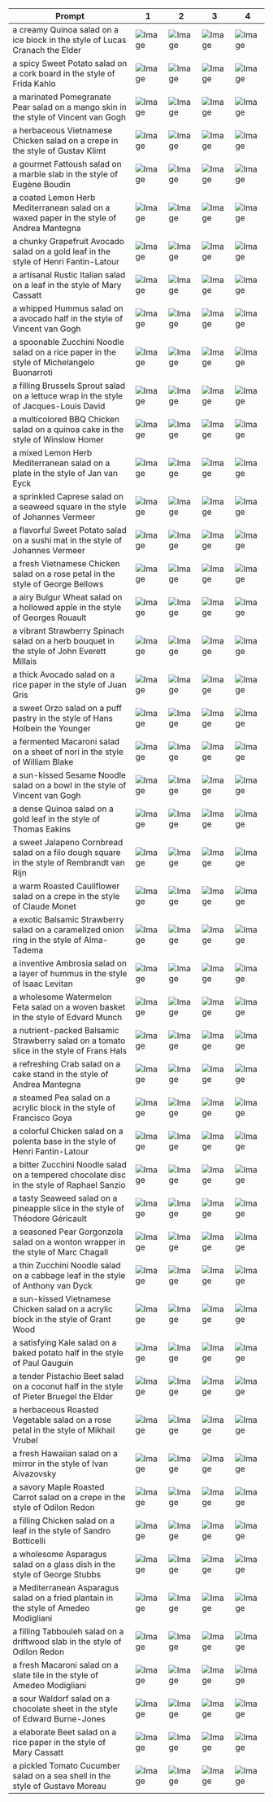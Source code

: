 | Prompt | 1 | 2 | 3 | 4 |
|-|-|-|-|-|
| a creamy Quinoa salad on a ice block in the style of Lucas Cranach the Elder | ![Image](https://salad-benchmark-public-assets.s3.us-east-2.amazonaws.com/sdxl/2f3bb6db-f66c-47e7-97d5-11230200fa42-0.jpg) | ![Image](https://salad-benchmark-public-assets.s3.us-east-2.amazonaws.com/sdxl/2f3bb6db-f66c-47e7-97d5-11230200fa42-1.jpg) | ![Image](https://salad-benchmark-public-assets.s3.us-east-2.amazonaws.com/sdxl/2f3bb6db-f66c-47e7-97d5-11230200fa42-2.jpg) | ![Image](https://salad-benchmark-public-assets.s3.us-east-2.amazonaws.com/sdxl/2f3bb6db-f66c-47e7-97d5-11230200fa42-3.jpg) |
| a spicy Sweet Potato salad on a cork board in the style of Frida Kahlo | ![Image](https://salad-benchmark-public-assets.s3.us-east-2.amazonaws.com/sdxl/87ffac9a-9354-4e9d-b1ca-ad03899f9e37-0.jpg) | ![Image](https://salad-benchmark-public-assets.s3.us-east-2.amazonaws.com/sdxl/87ffac9a-9354-4e9d-b1ca-ad03899f9e37-1.jpg) | ![Image](https://salad-benchmark-public-assets.s3.us-east-2.amazonaws.com/sdxl/87ffac9a-9354-4e9d-b1ca-ad03899f9e37-2.jpg) | ![Image](https://salad-benchmark-public-assets.s3.us-east-2.amazonaws.com/sdxl/87ffac9a-9354-4e9d-b1ca-ad03899f9e37-3.jpg) |
| a marinated Pomegranate Pear salad on a mango skin in the style of Vincent van Gogh | ![Image](https://salad-benchmark-public-assets.s3.us-east-2.amazonaws.com/sdxl/ca9a2f4f-2e86-4dec-97c5-200c936bd015-0.jpg) | ![Image](https://salad-benchmark-public-assets.s3.us-east-2.amazonaws.com/sdxl/ca9a2f4f-2e86-4dec-97c5-200c936bd015-1.jpg) | ![Image](https://salad-benchmark-public-assets.s3.us-east-2.amazonaws.com/sdxl/ca9a2f4f-2e86-4dec-97c5-200c936bd015-2.jpg) | ![Image](https://salad-benchmark-public-assets.s3.us-east-2.amazonaws.com/sdxl/ca9a2f4f-2e86-4dec-97c5-200c936bd015-3.jpg) |
| a herbaceous Vietnamese Chicken salad on a crepe in the style of Gustav Klimt | ![Image](https://salad-benchmark-public-assets.s3.us-east-2.amazonaws.com/sdxl/808182ca-f3fd-487a-8c3b-c0f6cc919c4e-0.jpg) | ![Image](https://salad-benchmark-public-assets.s3.us-east-2.amazonaws.com/sdxl/808182ca-f3fd-487a-8c3b-c0f6cc919c4e-1.jpg) | ![Image](https://salad-benchmark-public-assets.s3.us-east-2.amazonaws.com/sdxl/808182ca-f3fd-487a-8c3b-c0f6cc919c4e-2.jpg) | ![Image](https://salad-benchmark-public-assets.s3.us-east-2.amazonaws.com/sdxl/808182ca-f3fd-487a-8c3b-c0f6cc919c4e-3.jpg) |
| a gourmet Fattoush salad on a marble slab in the style of Eugène Boudin | ![Image](https://salad-benchmark-public-assets.s3.us-east-2.amazonaws.com/sdxl/92bfa487-d76f-4911-bf9c-665144732d2c-0.jpg) | ![Image](https://salad-benchmark-public-assets.s3.us-east-2.amazonaws.com/sdxl/92bfa487-d76f-4911-bf9c-665144732d2c-1.jpg) | ![Image](https://salad-benchmark-public-assets.s3.us-east-2.amazonaws.com/sdxl/92bfa487-d76f-4911-bf9c-665144732d2c-2.jpg) | ![Image](https://salad-benchmark-public-assets.s3.us-east-2.amazonaws.com/sdxl/92bfa487-d76f-4911-bf9c-665144732d2c-3.jpg) |
| a coated Lemon Herb Mediterranean salad on a waxed paper in the style of Andrea Mantegna | ![Image](https://salad-benchmark-public-assets.s3.us-east-2.amazonaws.com/sdxl/d120f1ed-8787-4f43-b28b-6af549999c6b-0.jpg) | ![Image](https://salad-benchmark-public-assets.s3.us-east-2.amazonaws.com/sdxl/d120f1ed-8787-4f43-b28b-6af549999c6b-1.jpg) | ![Image](https://salad-benchmark-public-assets.s3.us-east-2.amazonaws.com/sdxl/d120f1ed-8787-4f43-b28b-6af549999c6b-2.jpg) | ![Image](https://salad-benchmark-public-assets.s3.us-east-2.amazonaws.com/sdxl/d120f1ed-8787-4f43-b28b-6af549999c6b-3.jpg) |
| a chunky Grapefruit Avocado salad on a gold leaf in the style of Henri Fantin-Latour | ![Image](https://salad-benchmark-public-assets.s3.us-east-2.amazonaws.com/sdxl/ffbc906e-8607-4aed-a19e-95345dc02f78-0.jpg) | ![Image](https://salad-benchmark-public-assets.s3.us-east-2.amazonaws.com/sdxl/ffbc906e-8607-4aed-a19e-95345dc02f78-1.jpg) | ![Image](https://salad-benchmark-public-assets.s3.us-east-2.amazonaws.com/sdxl/ffbc906e-8607-4aed-a19e-95345dc02f78-2.jpg) | ![Image](https://salad-benchmark-public-assets.s3.us-east-2.amazonaws.com/sdxl/ffbc906e-8607-4aed-a19e-95345dc02f78-3.jpg) |
| a artisanal Rustic Italian salad on a leaf in the style of Mary Cassatt | ![Image](https://salad-benchmark-public-assets.s3.us-east-2.amazonaws.com/sdxl/6a215010-d4f0-42cc-855e-fd32c8396ff3-0.jpg) | ![Image](https://salad-benchmark-public-assets.s3.us-east-2.amazonaws.com/sdxl/6a215010-d4f0-42cc-855e-fd32c8396ff3-1.jpg) | ![Image](https://salad-benchmark-public-assets.s3.us-east-2.amazonaws.com/sdxl/6a215010-d4f0-42cc-855e-fd32c8396ff3-2.jpg) | ![Image](https://salad-benchmark-public-assets.s3.us-east-2.amazonaws.com/sdxl/6a215010-d4f0-42cc-855e-fd32c8396ff3-3.jpg) |
| a whipped Hummus salad on a avocado half in the style of Vincent van Gogh | ![Image](https://salad-benchmark-public-assets.s3.us-east-2.amazonaws.com/sdxl/4ef1710a-12ad-4b0a-9613-1105d59ca6cd-0.jpg) | ![Image](https://salad-benchmark-public-assets.s3.us-east-2.amazonaws.com/sdxl/4ef1710a-12ad-4b0a-9613-1105d59ca6cd-1.jpg) | ![Image](https://salad-benchmark-public-assets.s3.us-east-2.amazonaws.com/sdxl/4ef1710a-12ad-4b0a-9613-1105d59ca6cd-2.jpg) | ![Image](https://salad-benchmark-public-assets.s3.us-east-2.amazonaws.com/sdxl/4ef1710a-12ad-4b0a-9613-1105d59ca6cd-3.jpg) |
| a spoonable Zucchini Noodle salad on a rice paper in the style of Michelangelo Buonarroti | ![Image](https://salad-benchmark-public-assets.s3.us-east-2.amazonaws.com/sdxl/a67d368d-a4ff-45dc-b4f9-842a8ee78090-0.jpg) | ![Image](https://salad-benchmark-public-assets.s3.us-east-2.amazonaws.com/sdxl/a67d368d-a4ff-45dc-b4f9-842a8ee78090-1.jpg) | ![Image](https://salad-benchmark-public-assets.s3.us-east-2.amazonaws.com/sdxl/a67d368d-a4ff-45dc-b4f9-842a8ee78090-2.jpg) | ![Image](https://salad-benchmark-public-assets.s3.us-east-2.amazonaws.com/sdxl/a67d368d-a4ff-45dc-b4f9-842a8ee78090-3.jpg) |
| a filling Brussels Sprout salad on a lettuce wrap in the style of Jacques-Louis David | ![Image](https://salad-benchmark-public-assets.s3.us-east-2.amazonaws.com/sdxl/a9549f2d-2c50-4161-8ca7-5d800bdda771-0.jpg) | ![Image](https://salad-benchmark-public-assets.s3.us-east-2.amazonaws.com/sdxl/a9549f2d-2c50-4161-8ca7-5d800bdda771-1.jpg) | ![Image](https://salad-benchmark-public-assets.s3.us-east-2.amazonaws.com/sdxl/a9549f2d-2c50-4161-8ca7-5d800bdda771-2.jpg) | ![Image](https://salad-benchmark-public-assets.s3.us-east-2.amazonaws.com/sdxl/a9549f2d-2c50-4161-8ca7-5d800bdda771-3.jpg) |
| a multicolored BBQ Chicken salad on a quinoa cake in the style of Winslow Homer | ![Image](https://salad-benchmark-public-assets.s3.us-east-2.amazonaws.com/sdxl/40d2f2b4-fc76-4fc2-a985-569251057fcf-0.jpg) | ![Image](https://salad-benchmark-public-assets.s3.us-east-2.amazonaws.com/sdxl/40d2f2b4-fc76-4fc2-a985-569251057fcf-1.jpg) | ![Image](https://salad-benchmark-public-assets.s3.us-east-2.amazonaws.com/sdxl/40d2f2b4-fc76-4fc2-a985-569251057fcf-2.jpg) | ![Image](https://salad-benchmark-public-assets.s3.us-east-2.amazonaws.com/sdxl/40d2f2b4-fc76-4fc2-a985-569251057fcf-3.jpg) |
| a mixed Lemon Herb Mediterranean salad on a plate in the style of Jan van Eyck | ![Image](https://salad-benchmark-public-assets.s3.us-east-2.amazonaws.com/sdxl/2f33da2f-dc5c-4f78-bc49-4d39d9726541-0.jpg) | ![Image](https://salad-benchmark-public-assets.s3.us-east-2.amazonaws.com/sdxl/2f33da2f-dc5c-4f78-bc49-4d39d9726541-1.jpg) | ![Image](https://salad-benchmark-public-assets.s3.us-east-2.amazonaws.com/sdxl/2f33da2f-dc5c-4f78-bc49-4d39d9726541-2.jpg) | ![Image](https://salad-benchmark-public-assets.s3.us-east-2.amazonaws.com/sdxl/2f33da2f-dc5c-4f78-bc49-4d39d9726541-3.jpg) |
| a sprinkled Caprese salad on a seaweed square in the style of Johannes Vermeer | ![Image](https://salad-benchmark-public-assets.s3.us-east-2.amazonaws.com/sdxl/9af78e90-241f-41ef-8a82-171b262a23e7-0.jpg) | ![Image](https://salad-benchmark-public-assets.s3.us-east-2.amazonaws.com/sdxl/9af78e90-241f-41ef-8a82-171b262a23e7-1.jpg) | ![Image](https://salad-benchmark-public-assets.s3.us-east-2.amazonaws.com/sdxl/9af78e90-241f-41ef-8a82-171b262a23e7-2.jpg) | ![Image](https://salad-benchmark-public-assets.s3.us-east-2.amazonaws.com/sdxl/9af78e90-241f-41ef-8a82-171b262a23e7-3.jpg) |
| a flavorful Sweet Potato salad on a sushi mat in the style of Johannes Vermeer | ![Image](https://salad-benchmark-public-assets.s3.us-east-2.amazonaws.com/sdxl/eb41ef07-419f-472d-9936-cfa3de46214e-0.jpg) | ![Image](https://salad-benchmark-public-assets.s3.us-east-2.amazonaws.com/sdxl/eb41ef07-419f-472d-9936-cfa3de46214e-1.jpg) | ![Image](https://salad-benchmark-public-assets.s3.us-east-2.amazonaws.com/sdxl/eb41ef07-419f-472d-9936-cfa3de46214e-2.jpg) | ![Image](https://salad-benchmark-public-assets.s3.us-east-2.amazonaws.com/sdxl/eb41ef07-419f-472d-9936-cfa3de46214e-3.jpg) |
| a fresh Vietnamese Chicken salad on a rose petal in the style of George Bellows | ![Image](https://salad-benchmark-public-assets.s3.us-east-2.amazonaws.com/sdxl/b9f3044a-8e2e-4e4b-94f3-6449be348c1c-0.jpg) | ![Image](https://salad-benchmark-public-assets.s3.us-east-2.amazonaws.com/sdxl/b9f3044a-8e2e-4e4b-94f3-6449be348c1c-1.jpg) | ![Image](https://salad-benchmark-public-assets.s3.us-east-2.amazonaws.com/sdxl/b9f3044a-8e2e-4e4b-94f3-6449be348c1c-2.jpg) | ![Image](https://salad-benchmark-public-assets.s3.us-east-2.amazonaws.com/sdxl/b9f3044a-8e2e-4e4b-94f3-6449be348c1c-3.jpg) |
| a airy Bulgur Wheat salad on a hollowed apple in the style of Georges Rouault | ![Image](https://salad-benchmark-public-assets.s3.us-east-2.amazonaws.com/sdxl/e467b656-21ac-47ec-bfb1-19adebf0abc2-0.jpg) | ![Image](https://salad-benchmark-public-assets.s3.us-east-2.amazonaws.com/sdxl/e467b656-21ac-47ec-bfb1-19adebf0abc2-1.jpg) | ![Image](https://salad-benchmark-public-assets.s3.us-east-2.amazonaws.com/sdxl/e467b656-21ac-47ec-bfb1-19adebf0abc2-2.jpg) | ![Image](https://salad-benchmark-public-assets.s3.us-east-2.amazonaws.com/sdxl/e467b656-21ac-47ec-bfb1-19adebf0abc2-3.jpg) |
| a vibrant Strawberry Spinach salad on a herb bouquet in the style of John Everett Millais | ![Image](https://salad-benchmark-public-assets.s3.us-east-2.amazonaws.com/sdxl/d3b8bb0c-98c1-4d5c-9e54-8a6fe1e7724b-0.jpg) | ![Image](https://salad-benchmark-public-assets.s3.us-east-2.amazonaws.com/sdxl/d3b8bb0c-98c1-4d5c-9e54-8a6fe1e7724b-1.jpg) | ![Image](https://salad-benchmark-public-assets.s3.us-east-2.amazonaws.com/sdxl/d3b8bb0c-98c1-4d5c-9e54-8a6fe1e7724b-2.jpg) | ![Image](https://salad-benchmark-public-assets.s3.us-east-2.amazonaws.com/sdxl/d3b8bb0c-98c1-4d5c-9e54-8a6fe1e7724b-3.jpg) |
| a thick Avocado salad on a rice paper in the style of Juan Gris | ![Image](https://salad-benchmark-public-assets.s3.us-east-2.amazonaws.com/sdxl/fd30ff32-0bb6-4bd0-a203-142e423ecf29-0.jpg) | ![Image](https://salad-benchmark-public-assets.s3.us-east-2.amazonaws.com/sdxl/fd30ff32-0bb6-4bd0-a203-142e423ecf29-1.jpg) | ![Image](https://salad-benchmark-public-assets.s3.us-east-2.amazonaws.com/sdxl/fd30ff32-0bb6-4bd0-a203-142e423ecf29-2.jpg) | ![Image](https://salad-benchmark-public-assets.s3.us-east-2.amazonaws.com/sdxl/fd30ff32-0bb6-4bd0-a203-142e423ecf29-3.jpg) |
| a sweet Orzo salad on a puff pastry in the style of Hans Holbein the Younger | ![Image](https://salad-benchmark-public-assets.s3.us-east-2.amazonaws.com/sdxl/78b5e227-5f69-40c3-bf41-4cf7fb934261-0.jpg) | ![Image](https://salad-benchmark-public-assets.s3.us-east-2.amazonaws.com/sdxl/78b5e227-5f69-40c3-bf41-4cf7fb934261-1.jpg) | ![Image](https://salad-benchmark-public-assets.s3.us-east-2.amazonaws.com/sdxl/78b5e227-5f69-40c3-bf41-4cf7fb934261-2.jpg) | ![Image](https://salad-benchmark-public-assets.s3.us-east-2.amazonaws.com/sdxl/78b5e227-5f69-40c3-bf41-4cf7fb934261-3.jpg) |
| a fermented Macaroni salad on a sheet of nori in the style of William Blake | ![Image](https://salad-benchmark-public-assets.s3.us-east-2.amazonaws.com/sdxl/867572f3-c0da-4e6e-9742-2a6061c88614-0.jpg) | ![Image](https://salad-benchmark-public-assets.s3.us-east-2.amazonaws.com/sdxl/867572f3-c0da-4e6e-9742-2a6061c88614-1.jpg) | ![Image](https://salad-benchmark-public-assets.s3.us-east-2.amazonaws.com/sdxl/867572f3-c0da-4e6e-9742-2a6061c88614-2.jpg) | ![Image](https://salad-benchmark-public-assets.s3.us-east-2.amazonaws.com/sdxl/867572f3-c0da-4e6e-9742-2a6061c88614-3.jpg) |
| a sun-kissed Sesame Noodle salad on a bowl in the style of Vincent van Gogh | ![Image](https://salad-benchmark-public-assets.s3.us-east-2.amazonaws.com/sdxl/a0b60635-4dbd-418b-ba27-66f80bf8c501-0.jpg) | ![Image](https://salad-benchmark-public-assets.s3.us-east-2.amazonaws.com/sdxl/a0b60635-4dbd-418b-ba27-66f80bf8c501-1.jpg) | ![Image](https://salad-benchmark-public-assets.s3.us-east-2.amazonaws.com/sdxl/a0b60635-4dbd-418b-ba27-66f80bf8c501-2.jpg) | ![Image](https://salad-benchmark-public-assets.s3.us-east-2.amazonaws.com/sdxl/a0b60635-4dbd-418b-ba27-66f80bf8c501-3.jpg) |
| a dense Quinoa salad on a gold leaf in the style of Thomas Eakins | ![Image](https://salad-benchmark-public-assets.s3.us-east-2.amazonaws.com/sdxl/3fc3f869-69d1-4f07-b6bc-f8e1fdef8dfd-0.jpg) | ![Image](https://salad-benchmark-public-assets.s3.us-east-2.amazonaws.com/sdxl/3fc3f869-69d1-4f07-b6bc-f8e1fdef8dfd-1.jpg) | ![Image](https://salad-benchmark-public-assets.s3.us-east-2.amazonaws.com/sdxl/3fc3f869-69d1-4f07-b6bc-f8e1fdef8dfd-2.jpg) | ![Image](https://salad-benchmark-public-assets.s3.us-east-2.amazonaws.com/sdxl/3fc3f869-69d1-4f07-b6bc-f8e1fdef8dfd-3.jpg) |
| a sweet Jalapeno Cornbread salad on a filo dough square in the style of Rembrandt van Rijn | ![Image](https://salad-benchmark-public-assets.s3.us-east-2.amazonaws.com/sdxl/cea6e840-2c54-4ee5-83fe-f5df151266d2-0.jpg) | ![Image](https://salad-benchmark-public-assets.s3.us-east-2.amazonaws.com/sdxl/cea6e840-2c54-4ee5-83fe-f5df151266d2-1.jpg) | ![Image](https://salad-benchmark-public-assets.s3.us-east-2.amazonaws.com/sdxl/cea6e840-2c54-4ee5-83fe-f5df151266d2-2.jpg) | ![Image](https://salad-benchmark-public-assets.s3.us-east-2.amazonaws.com/sdxl/cea6e840-2c54-4ee5-83fe-f5df151266d2-3.jpg) |
| a warm Roasted Cauliflower salad on a crepe in the style of Claude Monet | ![Image](https://salad-benchmark-public-assets.s3.us-east-2.amazonaws.com/sdxl/0063a750-97c3-4c38-85c2-d491605e45a6-0.jpg) | ![Image](https://salad-benchmark-public-assets.s3.us-east-2.amazonaws.com/sdxl/0063a750-97c3-4c38-85c2-d491605e45a6-1.jpg) | ![Image](https://salad-benchmark-public-assets.s3.us-east-2.amazonaws.com/sdxl/0063a750-97c3-4c38-85c2-d491605e45a6-2.jpg) | ![Image](https://salad-benchmark-public-assets.s3.us-east-2.amazonaws.com/sdxl/0063a750-97c3-4c38-85c2-d491605e45a6-3.jpg) |
| a exotic Balsamic Strawberry salad on a caramelized onion ring in the style of Alma-Tadema | ![Image](https://salad-benchmark-public-assets.s3.us-east-2.amazonaws.com/sdxl/01219185-4599-4e50-a7f3-5c8ccbd39322-0.jpg) | ![Image](https://salad-benchmark-public-assets.s3.us-east-2.amazonaws.com/sdxl/01219185-4599-4e50-a7f3-5c8ccbd39322-1.jpg) | ![Image](https://salad-benchmark-public-assets.s3.us-east-2.amazonaws.com/sdxl/01219185-4599-4e50-a7f3-5c8ccbd39322-2.jpg) | ![Image](https://salad-benchmark-public-assets.s3.us-east-2.amazonaws.com/sdxl/01219185-4599-4e50-a7f3-5c8ccbd39322-3.jpg) |
| a inventive Ambrosia salad on a layer of hummus in the style of Isaac Levitan | ![Image](https://salad-benchmark-public-assets.s3.us-east-2.amazonaws.com/sdxl/bcb86bc2-e2bf-4724-8157-b8185a95ca28-0.jpg) | ![Image](https://salad-benchmark-public-assets.s3.us-east-2.amazonaws.com/sdxl/bcb86bc2-e2bf-4724-8157-b8185a95ca28-1.jpg) | ![Image](https://salad-benchmark-public-assets.s3.us-east-2.amazonaws.com/sdxl/bcb86bc2-e2bf-4724-8157-b8185a95ca28-2.jpg) | ![Image](https://salad-benchmark-public-assets.s3.us-east-2.amazonaws.com/sdxl/bcb86bc2-e2bf-4724-8157-b8185a95ca28-3.jpg) |
| a wholesome Watermelon Feta salad on a woven basket in the style of Edvard Munch | ![Image](https://salad-benchmark-public-assets.s3.us-east-2.amazonaws.com/sdxl/c4b3e34a-43ff-4ff4-af7f-eb9925ced944-0.jpg) | ![Image](https://salad-benchmark-public-assets.s3.us-east-2.amazonaws.com/sdxl/c4b3e34a-43ff-4ff4-af7f-eb9925ced944-1.jpg) | ![Image](https://salad-benchmark-public-assets.s3.us-east-2.amazonaws.com/sdxl/c4b3e34a-43ff-4ff4-af7f-eb9925ced944-2.jpg) | ![Image](https://salad-benchmark-public-assets.s3.us-east-2.amazonaws.com/sdxl/c4b3e34a-43ff-4ff4-af7f-eb9925ced944-3.jpg) |
| a nutrient-packed Balsamic Strawberry salad on a tomato slice in the style of Frans Hals | ![Image](https://salad-benchmark-public-assets.s3.us-east-2.amazonaws.com/sdxl/846d6ef7-8ee2-4177-9d97-db95cd830184-0.jpg) | ![Image](https://salad-benchmark-public-assets.s3.us-east-2.amazonaws.com/sdxl/846d6ef7-8ee2-4177-9d97-db95cd830184-1.jpg) | ![Image](https://salad-benchmark-public-assets.s3.us-east-2.amazonaws.com/sdxl/846d6ef7-8ee2-4177-9d97-db95cd830184-2.jpg) | ![Image](https://salad-benchmark-public-assets.s3.us-east-2.amazonaws.com/sdxl/846d6ef7-8ee2-4177-9d97-db95cd830184-3.jpg) |
| a refreshing Crab salad on a cake stand in the style of Andrea Mantegna | ![Image](https://salad-benchmark-public-assets.s3.us-east-2.amazonaws.com/sdxl/cab32f57-bb93-400f-b376-6361cb7d4aef-0.jpg) | ![Image](https://salad-benchmark-public-assets.s3.us-east-2.amazonaws.com/sdxl/cab32f57-bb93-400f-b376-6361cb7d4aef-1.jpg) | ![Image](https://salad-benchmark-public-assets.s3.us-east-2.amazonaws.com/sdxl/cab32f57-bb93-400f-b376-6361cb7d4aef-2.jpg) | ![Image](https://salad-benchmark-public-assets.s3.us-east-2.amazonaws.com/sdxl/cab32f57-bb93-400f-b376-6361cb7d4aef-3.jpg) |
| a steamed Pea salad on a acrylic block in the style of Francisco Goya | ![Image](https://salad-benchmark-public-assets.s3.us-east-2.amazonaws.com/sdxl/a2f63a38-32c4-4aaf-9eda-c32d1e659130-0.jpg) | ![Image](https://salad-benchmark-public-assets.s3.us-east-2.amazonaws.com/sdxl/a2f63a38-32c4-4aaf-9eda-c32d1e659130-1.jpg) | ![Image](https://salad-benchmark-public-assets.s3.us-east-2.amazonaws.com/sdxl/a2f63a38-32c4-4aaf-9eda-c32d1e659130-2.jpg) | ![Image](https://salad-benchmark-public-assets.s3.us-east-2.amazonaws.com/sdxl/a2f63a38-32c4-4aaf-9eda-c32d1e659130-3.jpg) |
| a colorful Chicken salad on a polenta base in the style of Henri Fantin-Latour | ![Image](https://salad-benchmark-public-assets.s3.us-east-2.amazonaws.com/sdxl/5e040b6b-abc4-4703-90c7-bde5119f4c0c-0.jpg) | ![Image](https://salad-benchmark-public-assets.s3.us-east-2.amazonaws.com/sdxl/5e040b6b-abc4-4703-90c7-bde5119f4c0c-1.jpg) | ![Image](https://salad-benchmark-public-assets.s3.us-east-2.amazonaws.com/sdxl/5e040b6b-abc4-4703-90c7-bde5119f4c0c-2.jpg) | ![Image](https://salad-benchmark-public-assets.s3.us-east-2.amazonaws.com/sdxl/5e040b6b-abc4-4703-90c7-bde5119f4c0c-3.jpg) |
| a bitter Zucchini Noodle salad on a tempered chocolate disc in the style of Raphael Sanzio | ![Image](https://salad-benchmark-public-assets.s3.us-east-2.amazonaws.com/sdxl/f326cca4-9b4c-4ba8-b5ec-cc8563c2c889-0.jpg) | ![Image](https://salad-benchmark-public-assets.s3.us-east-2.amazonaws.com/sdxl/f326cca4-9b4c-4ba8-b5ec-cc8563c2c889-1.jpg) | ![Image](https://salad-benchmark-public-assets.s3.us-east-2.amazonaws.com/sdxl/f326cca4-9b4c-4ba8-b5ec-cc8563c2c889-2.jpg) | ![Image](https://salad-benchmark-public-assets.s3.us-east-2.amazonaws.com/sdxl/f326cca4-9b4c-4ba8-b5ec-cc8563c2c889-3.jpg) |
| a tasty Seaweed salad on a pineapple slice in the style of Théodore Géricault | ![Image](https://salad-benchmark-public-assets.s3.us-east-2.amazonaws.com/sdxl/a3d172ff-0e12-4b85-8c5d-1b6143fb7b80-0.jpg) | ![Image](https://salad-benchmark-public-assets.s3.us-east-2.amazonaws.com/sdxl/a3d172ff-0e12-4b85-8c5d-1b6143fb7b80-1.jpg) | ![Image](https://salad-benchmark-public-assets.s3.us-east-2.amazonaws.com/sdxl/a3d172ff-0e12-4b85-8c5d-1b6143fb7b80-2.jpg) | ![Image](https://salad-benchmark-public-assets.s3.us-east-2.amazonaws.com/sdxl/a3d172ff-0e12-4b85-8c5d-1b6143fb7b80-3.jpg) |
| a seasoned Pear Gorgonzola salad on a wonton wrapper in the style of Marc Chagall | ![Image](https://salad-benchmark-public-assets.s3.us-east-2.amazonaws.com/sdxl/5e29aa67-a941-4c15-9c37-f7aca0db3b37-0.jpg) | ![Image](https://salad-benchmark-public-assets.s3.us-east-2.amazonaws.com/sdxl/5e29aa67-a941-4c15-9c37-f7aca0db3b37-1.jpg) | ![Image](https://salad-benchmark-public-assets.s3.us-east-2.amazonaws.com/sdxl/5e29aa67-a941-4c15-9c37-f7aca0db3b37-2.jpg) | ![Image](https://salad-benchmark-public-assets.s3.us-east-2.amazonaws.com/sdxl/5e29aa67-a941-4c15-9c37-f7aca0db3b37-3.jpg) |
| a thin Zucchini Noodle salad on a cabbage leaf in the style of Anthony van Dyck | ![Image](https://salad-benchmark-public-assets.s3.us-east-2.amazonaws.com/sdxl/5a1c36c6-6a8c-488d-b178-e90a0e3f4a0b-0.jpg) | ![Image](https://salad-benchmark-public-assets.s3.us-east-2.amazonaws.com/sdxl/5a1c36c6-6a8c-488d-b178-e90a0e3f4a0b-1.jpg) | ![Image](https://salad-benchmark-public-assets.s3.us-east-2.amazonaws.com/sdxl/5a1c36c6-6a8c-488d-b178-e90a0e3f4a0b-2.jpg) | ![Image](https://salad-benchmark-public-assets.s3.us-east-2.amazonaws.com/sdxl/5a1c36c6-6a8c-488d-b178-e90a0e3f4a0b-3.jpg) |
| a sun-kissed Vietnamese Chicken salad on a acrylic block in the style of Grant Wood | ![Image](https://salad-benchmark-public-assets.s3.us-east-2.amazonaws.com/sdxl/7d6bd16a-ed55-49e9-bdbf-46d2c314ef5f-0.jpg) | ![Image](https://salad-benchmark-public-assets.s3.us-east-2.amazonaws.com/sdxl/7d6bd16a-ed55-49e9-bdbf-46d2c314ef5f-1.jpg) | ![Image](https://salad-benchmark-public-assets.s3.us-east-2.amazonaws.com/sdxl/7d6bd16a-ed55-49e9-bdbf-46d2c314ef5f-2.jpg) | ![Image](https://salad-benchmark-public-assets.s3.us-east-2.amazonaws.com/sdxl/7d6bd16a-ed55-49e9-bdbf-46d2c314ef5f-3.jpg) |
| a satisfying Kale salad on a baked potato half in the style of Paul Gauguin | ![Image](https://salad-benchmark-public-assets.s3.us-east-2.amazonaws.com/sdxl/e548b0b7-d665-4454-8355-e678ba339e79-0.jpg) | ![Image](https://salad-benchmark-public-assets.s3.us-east-2.amazonaws.com/sdxl/e548b0b7-d665-4454-8355-e678ba339e79-1.jpg) | ![Image](https://salad-benchmark-public-assets.s3.us-east-2.amazonaws.com/sdxl/e548b0b7-d665-4454-8355-e678ba339e79-2.jpg) | ![Image](https://salad-benchmark-public-assets.s3.us-east-2.amazonaws.com/sdxl/e548b0b7-d665-4454-8355-e678ba339e79-3.jpg) |
| a tender Pistachio Beet salad on a coconut half in the style of Pieter Bruegel the Elder | ![Image](https://salad-benchmark-public-assets.s3.us-east-2.amazonaws.com/sdxl/7c54f77d-1f12-4d37-8925-612175772fd8-0.jpg) | ![Image](https://salad-benchmark-public-assets.s3.us-east-2.amazonaws.com/sdxl/7c54f77d-1f12-4d37-8925-612175772fd8-1.jpg) | ![Image](https://salad-benchmark-public-assets.s3.us-east-2.amazonaws.com/sdxl/7c54f77d-1f12-4d37-8925-612175772fd8-2.jpg) | ![Image](https://salad-benchmark-public-assets.s3.us-east-2.amazonaws.com/sdxl/7c54f77d-1f12-4d37-8925-612175772fd8-3.jpg) |
| a herbaceous Roasted Vegetable salad on a rose petal in the style of Mikhail Vrubel | ![Image](https://salad-benchmark-public-assets.s3.us-east-2.amazonaws.com/sdxl/e75455f5-2fdb-47ab-beae-eb6fb9af2cae-0.jpg) | ![Image](https://salad-benchmark-public-assets.s3.us-east-2.amazonaws.com/sdxl/e75455f5-2fdb-47ab-beae-eb6fb9af2cae-1.jpg) | ![Image](https://salad-benchmark-public-assets.s3.us-east-2.amazonaws.com/sdxl/e75455f5-2fdb-47ab-beae-eb6fb9af2cae-2.jpg) | ![Image](https://salad-benchmark-public-assets.s3.us-east-2.amazonaws.com/sdxl/e75455f5-2fdb-47ab-beae-eb6fb9af2cae-3.jpg) |
| a fresh Hawaiian salad on a mirror in the style of Ivan Aivazovsky | ![Image](https://salad-benchmark-public-assets.s3.us-east-2.amazonaws.com/sdxl/1097d30d-d8f6-44b0-88aa-48e4d2826b41-0.jpg) | ![Image](https://salad-benchmark-public-assets.s3.us-east-2.amazonaws.com/sdxl/1097d30d-d8f6-44b0-88aa-48e4d2826b41-1.jpg) | ![Image](https://salad-benchmark-public-assets.s3.us-east-2.amazonaws.com/sdxl/1097d30d-d8f6-44b0-88aa-48e4d2826b41-2.jpg) | ![Image](https://salad-benchmark-public-assets.s3.us-east-2.amazonaws.com/sdxl/1097d30d-d8f6-44b0-88aa-48e4d2826b41-3.jpg) |
| a savory Maple Roasted Carrot salad on a crepe in the style of Odilon Redon | ![Image](https://salad-benchmark-public-assets.s3.us-east-2.amazonaws.com/sdxl/4f288e54-1da1-4041-bf31-af39af330013-0.jpg) | ![Image](https://salad-benchmark-public-assets.s3.us-east-2.amazonaws.com/sdxl/4f288e54-1da1-4041-bf31-af39af330013-1.jpg) | ![Image](https://salad-benchmark-public-assets.s3.us-east-2.amazonaws.com/sdxl/4f288e54-1da1-4041-bf31-af39af330013-2.jpg) | ![Image](https://salad-benchmark-public-assets.s3.us-east-2.amazonaws.com/sdxl/4f288e54-1da1-4041-bf31-af39af330013-3.jpg) |
| a filling Chicken salad on a leaf in the style of Sandro Botticelli | ![Image](https://salad-benchmark-public-assets.s3.us-east-2.amazonaws.com/sdxl/6b5e33f2-de28-4fda-84c6-f1097fbb1a02-0.jpg) | ![Image](https://salad-benchmark-public-assets.s3.us-east-2.amazonaws.com/sdxl/6b5e33f2-de28-4fda-84c6-f1097fbb1a02-1.jpg) | ![Image](https://salad-benchmark-public-assets.s3.us-east-2.amazonaws.com/sdxl/6b5e33f2-de28-4fda-84c6-f1097fbb1a02-2.jpg) | ![Image](https://salad-benchmark-public-assets.s3.us-east-2.amazonaws.com/sdxl/6b5e33f2-de28-4fda-84c6-f1097fbb1a02-3.jpg) |
| a wholesome Asparagus salad on a glass dish in the style of George Stubbs | ![Image](https://salad-benchmark-public-assets.s3.us-east-2.amazonaws.com/sdxl/37c78c0d-876d-4d71-96ed-13cdec7494cb-0.jpg) | ![Image](https://salad-benchmark-public-assets.s3.us-east-2.amazonaws.com/sdxl/37c78c0d-876d-4d71-96ed-13cdec7494cb-1.jpg) | ![Image](https://salad-benchmark-public-assets.s3.us-east-2.amazonaws.com/sdxl/37c78c0d-876d-4d71-96ed-13cdec7494cb-2.jpg) | ![Image](https://salad-benchmark-public-assets.s3.us-east-2.amazonaws.com/sdxl/37c78c0d-876d-4d71-96ed-13cdec7494cb-3.jpg) |
| a Mediterranean Asparagus salad on a fried plantain in the style of Amedeo Modigliani | ![Image](https://salad-benchmark-public-assets.s3.us-east-2.amazonaws.com/sdxl/8247f03f-b8ce-4f0e-9b2d-5f470ddd1b19-0.jpg) | ![Image](https://salad-benchmark-public-assets.s3.us-east-2.amazonaws.com/sdxl/8247f03f-b8ce-4f0e-9b2d-5f470ddd1b19-1.jpg) | ![Image](https://salad-benchmark-public-assets.s3.us-east-2.amazonaws.com/sdxl/8247f03f-b8ce-4f0e-9b2d-5f470ddd1b19-2.jpg) | ![Image](https://salad-benchmark-public-assets.s3.us-east-2.amazonaws.com/sdxl/8247f03f-b8ce-4f0e-9b2d-5f470ddd1b19-3.jpg) |
| a filling Tabbouleh salad on a driftwood slab in the style of Odilon Redon | ![Image](https://salad-benchmark-public-assets.s3.us-east-2.amazonaws.com/sdxl/bf0e1932-6f27-4f4e-b1cf-aace6a0aeba7-0.jpg) | ![Image](https://salad-benchmark-public-assets.s3.us-east-2.amazonaws.com/sdxl/bf0e1932-6f27-4f4e-b1cf-aace6a0aeba7-1.jpg) | ![Image](https://salad-benchmark-public-assets.s3.us-east-2.amazonaws.com/sdxl/bf0e1932-6f27-4f4e-b1cf-aace6a0aeba7-2.jpg) | ![Image](https://salad-benchmark-public-assets.s3.us-east-2.amazonaws.com/sdxl/bf0e1932-6f27-4f4e-b1cf-aace6a0aeba7-3.jpg) |
| a fresh Macaroni salad on a slate tile in the style of Amedeo Modigliani | ![Image](https://salad-benchmark-public-assets.s3.us-east-2.amazonaws.com/sdxl/30b363f0-7269-4252-8d0e-79f5bebaf3f2-0.jpg) | ![Image](https://salad-benchmark-public-assets.s3.us-east-2.amazonaws.com/sdxl/30b363f0-7269-4252-8d0e-79f5bebaf3f2-1.jpg) | ![Image](https://salad-benchmark-public-assets.s3.us-east-2.amazonaws.com/sdxl/30b363f0-7269-4252-8d0e-79f5bebaf3f2-2.jpg) | ![Image](https://salad-benchmark-public-assets.s3.us-east-2.amazonaws.com/sdxl/30b363f0-7269-4252-8d0e-79f5bebaf3f2-3.jpg) |
| a sour Waldorf salad on a chocolate sheet in the style of Edward Burne-Jones | ![Image](https://salad-benchmark-public-assets.s3.us-east-2.amazonaws.com/sdxl/8dc9c294-df78-494a-9438-113b9b99e087-0.jpg) | ![Image](https://salad-benchmark-public-assets.s3.us-east-2.amazonaws.com/sdxl/8dc9c294-df78-494a-9438-113b9b99e087-1.jpg) | ![Image](https://salad-benchmark-public-assets.s3.us-east-2.amazonaws.com/sdxl/8dc9c294-df78-494a-9438-113b9b99e087-2.jpg) | ![Image](https://salad-benchmark-public-assets.s3.us-east-2.amazonaws.com/sdxl/8dc9c294-df78-494a-9438-113b9b99e087-3.jpg) |
| a elaborate Beet salad on a rice paper in the style of Mary Cassatt | ![Image](https://salad-benchmark-public-assets.s3.us-east-2.amazonaws.com/sdxl/8b8c3b1e-3926-463a-85e2-b5a4af71dd9c-0.jpg) | ![Image](https://salad-benchmark-public-assets.s3.us-east-2.amazonaws.com/sdxl/8b8c3b1e-3926-463a-85e2-b5a4af71dd9c-1.jpg) | ![Image](https://salad-benchmark-public-assets.s3.us-east-2.amazonaws.com/sdxl/8b8c3b1e-3926-463a-85e2-b5a4af71dd9c-2.jpg) | ![Image](https://salad-benchmark-public-assets.s3.us-east-2.amazonaws.com/sdxl/8b8c3b1e-3926-463a-85e2-b5a4af71dd9c-3.jpg) |
| a pickled Tomato Cucumber salad on a sea shell in the style of Gustave Moreau | ![Image](https://salad-benchmark-public-assets.s3.us-east-2.amazonaws.com/sdxl/01865a84-635d-45e6-9ac1-c4b473e23e9a-0.jpg) | ![Image](https://salad-benchmark-public-assets.s3.us-east-2.amazonaws.com/sdxl/01865a84-635d-45e6-9ac1-c4b473e23e9a-1.jpg) | ![Image](https://salad-benchmark-public-assets.s3.us-east-2.amazonaws.com/sdxl/01865a84-635d-45e6-9ac1-c4b473e23e9a-2.jpg) | ![Image](https://salad-benchmark-public-assets.s3.us-east-2.amazonaws.com/sdxl/01865a84-635d-45e6-9ac1-c4b473e23e9a-3.jpg) |

